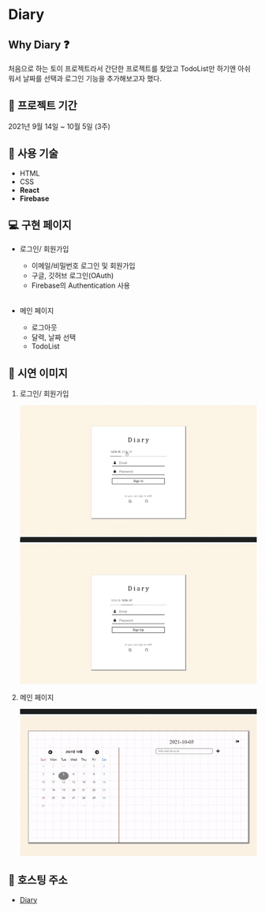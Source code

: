 # Diary

## Why Diary ❓

처음으로 하는 토이 프로젝트라서 간단한 프로젝트를 찾았고 TodoList만 하기엔 아쉬워서 날짜를 선택과 로그인 기능을 추가해보고자 했다.

## 🚩 프로젝트 기간

2021년 9월 14일 ~ 10월 5일 (3주)

## 📕 사용 기술

- HTML
- CSS
- <b>React</b>
- <b>Firebase</b>

## 💻 구현 페이지

- 로그인/ 회원가입

  - 이메일/비밀번호 로그인 및 회원가입
  - 구글, 깃허브 로그인(OAuth)
  - Firebase의 Authentication 사용
    <br>
    <br>

- 메인 페이지
  - 로그아웃
  - 달력, 날짜 선택
  - TodoList

## 🎥 시연 이미지

1. 로그인/ 회원가입

   ![sign_up](./src/img/sign-up.gif)
   ![sign_in](./src/img/sign-in.gif)

2. 메인 페이지

   ![main_page](./src/img/main-page.gif)
   
   
## 📄 호스팅 주소

  - [Diary](https://kangsw1025.github.io/Diary)
